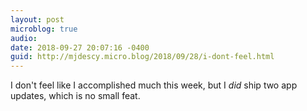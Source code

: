 ```yaml
---
layout: post
microblog: true
audio: 
date: 2018-09-27 20:07:16 -0400
guid: http://mjdescy.micro.blog/2018/09/28/i-dont-feel.html
---
```

I don't feel like I accomplished much this week, but I _did_ ship two app updates, which is no small feat.
